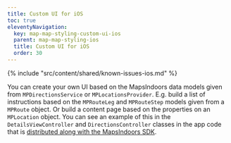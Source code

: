```yaml
---
title: Custom UI for iOS
toc: true
eleventyNavigation:
  key: map-map-styling-custom-ui-ios
  parent: map-map-styling-ios
  title: Custom UI for iOS
  order: 30
---
```


<!-- Known Issues -->
{% include "src/content/shared/known-issues-ios.md" %}

You can create your own UI based on the MapsIndoors data models given from `MPDirectionsService` or `MPLocationsProvider`. E.g. build a list of instructions based on the `MPRouteLeg` and `MPRouteStep` models given from a `MPRoute` object. Or build a content page based on the properties on an `MPLocation` object. You can see an example of this in the `DetailsViewController` and `DirectionsController` classes in the app code that is [distributed along with the MapsIndoors SDK](https://github.com/MapsIndoors/MapsIndoorsIOS/tree/master/Example).
